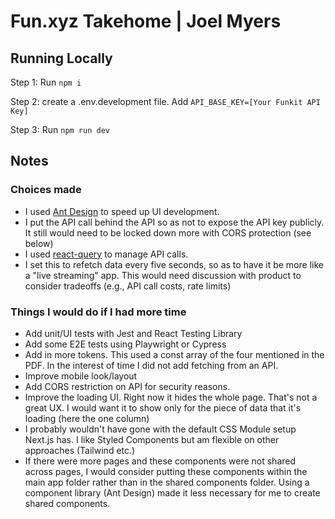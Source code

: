 # Fun.xyz Takehome | Joel Myers

## Running Locally

Step 1: Run `npm i`

Step 2: create a .env.development file. Add `API_BASE_KEY=[Your Funkit API Key]`

Step 3: Run `npm run dev`

## Notes

### Choices made

- I used [Ant Design](https://ant.design/) to speed up UI development.
- I put the API call behind the API so as not to expose the API key publicly. It still would need to be locked down more with CORS protection (see below)
- I used [react-query](https://tanstack.com/query/latest/docs/framework/react/overview) to manage API calls.
- I set this to refetch data every five seconds, so as to have it be more like a "live streaming" app. This would need discussion with product to consider tradeoffs (e.g., API call costs, rate limits)

### Things I would do if I had more time

- Add unit/UI tests with Jest and React Testing Library
- Add some E2E tests using Playwright or Cypress
- Add in more tokens. This used a const array of the four mentioned in the PDF. In the interest of time I did not add fetching from an API.
- Improve mobile look/layout
- Add CORS restriction on API for security reasons.
- Improve the loading UI. Right now it hides the whole page. That's not a great UX. I would want it to show only for the piece of data that it's loading (here the one column)
- I probably wouldn't have gone with the default CSS Module setup Next.js has. I like Styled Components but am flexible on other approaches (Tailwind etc.)
- If there were more pages and these components were not shared across pages, I would consider putting these components within the main app folder rather than in the shared components folder. Using a component library (Ant Design) made it less necessary for me to create shared components.
